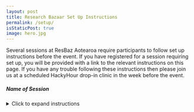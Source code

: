 ```yaml
---
layout: post
title: Research Bazaar Set Up Instructions
permalink: /setup/
isStaticPost: true
image: hero.jpg
---
```


Several sessions at ResBaz Aotearoa require participants to follow set up instructions before the event. If you have registered for a session requiring set up, you will be provided with a link to the relevant instructions on this page. If you have any trouble following these instructions then please join us at a scheduled HackyHour drop-in clinic in the week before the event.

##### Name of Session

<details>
  <summary>Click to expand instructions</summary>
  
  ## Heading
  1. A numbered
  2. list
     * With some
     * Sub bullets
</details>